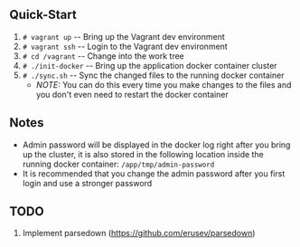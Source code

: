 ## Quick-Start
1. `# vagrant up` -- Bring up the Vagrant dev environment
2. `# vagrant ssh` -- Login to the Vagrant dev environment
3. `# cd /vagrant` -- Change into the work tree
4. `# ./init-docker` -- Bring up the application docker container cluster
5. `# ./sync.sh` -- Sync the changed files to the running docker container
    * _NOTE:_ You can do this every time you make changes to the files and you don't even need to restart the docker container

## Notes
- Admin password will be displayed in the docker log right after you bring up the cluster, it is also stored in the following location inside the running docker container: `/app/tmp/admin-password`
- It is recommended that you change the admin password after you first login and use a stronger password

## TODO
1. Implement parsedown (https://github.com/erusev/parsedown)
